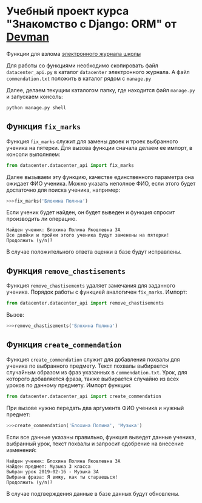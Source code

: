 # Учебный проект курса "Знакомство с Django: ORM" от [Devman](https://dvmn.org) 
Функции для взлома [электронного журнала школы](https://github.com/devmanorg/e-diary)

Для работы со функциями необходимо скопировать файл `datacenter_api.py` в каталог `datacenter` электронного журнала. А файл `commendation.txt` положить в каталог рядом с `manage.py`

Далее, делаем текущим каталогом папку, где находится файл `manage.py` и запускаем консоль:
```sh
python manage.py shell
```
## Функция `fix_marks`
Функция `fix_marks` служит для замены двоек и троек выбранного ученика на пятерки. Для вызова функции сначала делаем ее импорт, в консоли выполняем:
```python
from datacenter.datacenter_api import fix_marks
```
Далее вызываем эту функцию, качестве единственного параметра она ожидает ФИО ученика. Можно указать неполное ФИО, если этого будет достаточно для поиска ученика, например:
```python
>>>fix_marks('Блохина Полина')
```
Если ученик будет найден, он будет выведен и функция спросит производить ли операцию.
```
Найден ученик: Блохина Полина Яковлевна 3А
Все двойки и тройки этого ученика будут заменены на пятерки!
Продолжить (y/n)?
```
В случае положительного ответа оценки в базе будут исправлены.

## Функция `remove_chastisements`

Функция `remove_chastisements` удаляет замечания для заданного ученика. Порядок работы с функцией аналогичен `fix_marks`. Импорт:
```python
from datacenter.datacenter_api import remove_chastisements
```
Вызов:
```python
>>>remove_chastisements('Блохина Полина')
```
## Функция `create_commendation`
Функция `create_commendation` служит для добавления похвалы для ученика по выбранного предмету. Текст похвалы выбирается случайным образом из фраз указанных в `commendation.txt`. Урок, для которого добавляется фраза, также выбирается случайно из всех уроков по данному предмету.
Импорт функции:
```python
from datacenter.datacenter_api import create_commendation
```
При вызове нужно передать два аргумента ФИО ученика и нужный предмет:
```python
>>>create_commendation('Блохина Полина', 'Музыка')
```
Если все данные указаны правильно, функция выведет данные ученика, выбранный урок, текст похвалы и запросит одобрение на внесение изменений:  
```
Найден ученик: Блохина Полина Яковлевна 3А
Найден предмет: Музыка 3 класса
Выбран урок 2019-02-16 - Музыка 3А
Выбрана фраза: Я вижу, как ты стараешься!
Продолжить (y/n)?
```
В случае подтверждения данные в базе данных будут обновлены.

